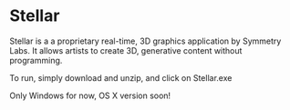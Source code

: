 # Stellar
Stellar is a a proprietary real-time, 3D graphics application by Symmetry Labs.  It allows artists to create 3D,  generative content without programming. 

To run, simply download and unzip, and click on Stellar.exe 

Only Windows for now, OS X version soon! 
